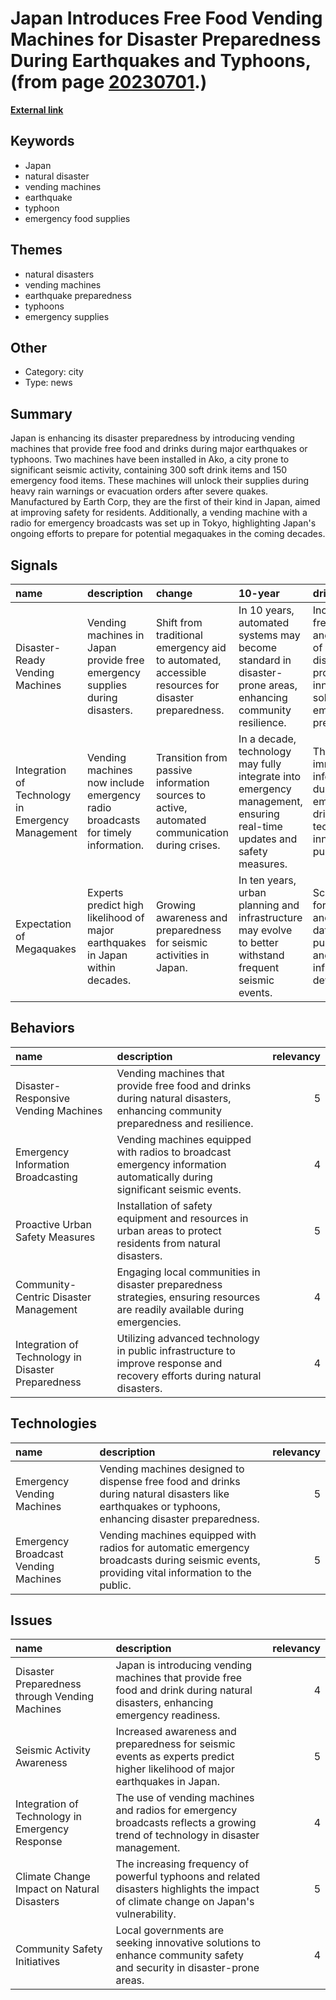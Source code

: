 # __Japan Introduces Free Food Vending Machines for Disaster Preparedness During Earthquakes and Typhoons__, (from page [20230701](https://kghosh.substack.com/p/20230701).)

__[External link](https://www.theguardian.com/world/2023/jun/02/japan-vending-machines-to-automatically-offer-free-food-if-earthquake-hits)__



## Keywords

* Japan
* natural disaster
* vending machines
* earthquake
* typhoon
* emergency food supplies

## Themes

* natural disasters
* vending machines
* earthquake preparedness
* typhoons
* emergency supplies

## Other

* Category: city
* Type: news

## Summary

Japan is enhancing its disaster preparedness by introducing vending machines that provide free food and drinks during major earthquakes or typhoons. Two machines have been installed in Ako, a city prone to significant seismic activity, containing 300 soft drink items and 150 emergency food items. These machines will unlock their supplies during heavy rain warnings or evacuation orders after severe quakes. Manufactured by Earth Corp, they are the first of their kind in Japan, aimed at improving safety for residents. Additionally, a vending machine with a radio for emergency broadcasts was set up in Tokyo, highlighting Japan's ongoing efforts to prepare for potential megaquakes in the coming decades.

## Signals

| name                                              | description                                                                     | change                                                                                             | 10-year                                                                                                                | driving-force                                                                                                  |   relevancy |
|:--------------------------------------------------|:--------------------------------------------------------------------------------|:---------------------------------------------------------------------------------------------------|:-----------------------------------------------------------------------------------------------------------------------|:---------------------------------------------------------------------------------------------------------------|------------:|
| Disaster-Ready Vending Machines                   | Vending machines in Japan provide free emergency supplies during disasters.     | Shift from traditional emergency aid to automated, accessible resources for disaster preparedness. | In 10 years, automated systems may become standard in disaster-prone areas, enhancing community resilience.            | Increasing frequency and severity of natural disasters prompt innovative solutions for emergency preparedness. |           5 |
| Integration of Technology in Emergency Management | Vending machines now include emergency radio broadcasts for timely information. | Transition from passive information sources to active, automated communication during crises.      | In a decade, technology may fully integrate into emergency management, ensuring real-time updates and safety measures. | The need for immediate information during emergencies drives technological innovations in public safety.       |           4 |
| Expectation of Megaquakes                         | Experts predict high likelihood of major earthquakes in Japan within decades.   | Growing awareness and preparedness for seismic activities in Japan.                                | In ten years, urban planning and infrastructure may evolve to better withstand frequent seismic events.                | Scientific forecasting and historical data influence public policy and infrastructure development.             |           5 |

## Behaviors

| name                                               | description                                                                                                                   |   relevancy |
|:---------------------------------------------------|:------------------------------------------------------------------------------------------------------------------------------|------------:|
| Disaster-Responsive Vending Machines               | Vending machines that provide free food and drinks during natural disasters, enhancing community preparedness and resilience. |           5 |
| Emergency Information Broadcasting                 | Vending machines equipped with radios to broadcast emergency information automatically during significant seismic events.     |           4 |
| Proactive Urban Safety Measures                    | Installation of safety equipment and resources in urban areas to protect residents from natural disasters.                    |           5 |
| Community-Centric Disaster Management              | Engaging local communities in disaster preparedness strategies, ensuring resources are readily available during emergencies.  |           4 |
| Integration of Technology in Disaster Preparedness | Utilizing advanced technology in public infrastructure to improve response and recovery efforts during natural disasters.     |           4 |

## Technologies

| name                                 | description                                                                                                                                        |   relevancy |
|:-------------------------------------|:---------------------------------------------------------------------------------------------------------------------------------------------------|------------:|
| Emergency Vending Machines           | Vending machines designed to dispense free food and drinks during natural disasters like earthquakes or typhoons, enhancing disaster preparedness. |           5 |
| Emergency Broadcast Vending Machines | Vending machines equipped with radios for automatic emergency broadcasts during seismic events, providing vital information to the public.         |           5 |

## Issues

| name                                            | description                                                                                                                           |   relevancy |
|:------------------------------------------------|:--------------------------------------------------------------------------------------------------------------------------------------|------------:|
| Disaster Preparedness through Vending Machines  | Japan is introducing vending machines that provide free food and drink during natural disasters, enhancing emergency readiness.       |           4 |
| Seismic Activity Awareness                      | Increased awareness and preparedness for seismic events as experts predict higher likelihood of major earthquakes in Japan.           |           5 |
| Integration of Technology in Emergency Response | The use of vending machines and radios for emergency broadcasts reflects a growing trend of technology in disaster management.        |           4 |
| Climate Change Impact on Natural Disasters      | The increasing frequency of powerful typhoons and related disasters highlights the impact of climate change on Japan's vulnerability. |           5 |
| Community Safety Initiatives                    | Local governments are seeking innovative solutions to enhance community safety and security in disaster-prone areas.                  |           4 |
